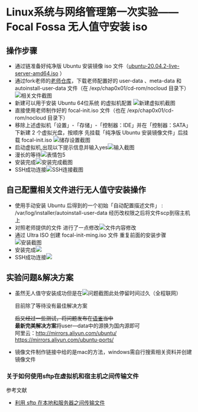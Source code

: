# Linux系统与网络管理第一次实验——Focal Fossa 无人值守安装 iso
## 操作步骤
- 通过链准备好纯净版 Ubuntu 安装镜像 iso 文件（[ubuntu-20.04.2-live-server-amd64.iso](https://releases.ubuntu.com/20.04.2/ubuntu-20.04.2-live-server-amd64.iso) ）
- 通过fork老师的[老师仓库](https://github.com/c4pr1c3/LinuxSysAdmin)，下载老师配置好的 user-data 、meta-data 和 autoinstall-user-data 文件（在 /exp/chap0x01/cd-rom/nocloud 目录下）![相关文件截图](img/0x01.png)
- 新建可以用于安装 Ubuntu 64位系统 的虚拟机配置 ![新建虚拟机截图](img/0x02.png)
- 直接使用老师制作好的 focal-init.iso 文件（也在 /exp/chap0x01/cd-rom/nocloud 目录下）
- 移除上述虚拟机「设置」-「存储」-「控制器：IDE」并在「控制器：SATA」下新建 2 个虚拟光盘，按顺序 先挂载「纯净版 Ubuntu 安装镜像文件」后挂载 focal-init.iso ![储存设置截图](img/0x03.jpg)
- 启动虚拟机,出现以下提示信息并输入yes![输入截图](img/0x04.jpg)
- 漫长的等待![表情包5](img/0x05.jpg)
- 安装完成![安装完成截图](img/0x06.png)
- SSH成功连接![SSH连接截图](img/0x07.png)

## 自己配置相关文件进行无人值守安装操作
- 使用手动安装 Ubuntu 后得到的一个初始「自动配置描述文件」 : /var/log/installer/autoinstall-user-data  经历改权限之后将文件scp到宿主机上
- 对照老师提供的文件 进行了一点修改![文件内容修改](img/0x11.png)
- 通过 Ultra ISO 创建 focal-init-ming.iso 文件 重复前面的安装步骤![安装截图](img/0x12.png)
- 安装完成![](img/0x13.png)
- SSH成功连接![](img/0x14.png)
## 实验问题&解决方案

- 虽然无人值守安装成功但是在![问题截图](img/0x08.png)此处停留时间过久（全程联网）  
  
  目前除了等待没有最佳解决方案

  ~~后又经过一些测试，将问题发布在[语雀](https://www.yuque.com/c4pr1c3/linux/ttkz7y#comment-9913128)当中~~  
  **最新完美解决方案**将user—data中的源换为国内源即可  
  阿里云：http://mirrors.aliyun.com/ubuntu/  
  https://mirrors.aliyun.com/ubuntu-ports/
- 镜像文件制作链接中给的是mac的方法，windows需自行搜索相关资料并创建镜像文件

### 关于如何使用sftp在虚拟机和宿主机之间传输文件

参考文献

- [利用 sftp 在本地和服务器之间传输文件](https://blog.csdn.net/gzxdale/article/details/81140889)